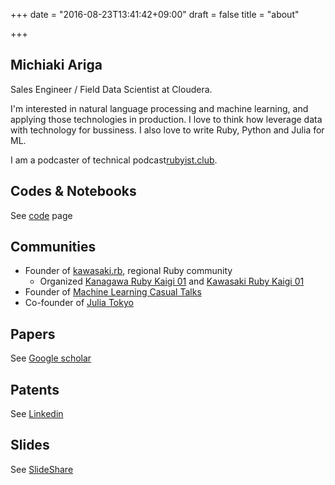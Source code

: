 +++
date = "2016-08-23T13:41:42+09:00"
draft = false
title = "about"

+++

## Michiaki Ariga

Sales Engineer / Field Data Scientist at Cloudera.

I'm interested in natural language processing and machine learning, and applying those technologies in production.
I love to think how leverage data with technology for bussiness.
I also love to write Ruby, Python and Julia for ML.

I am a podcaster of technical podcast[rubyist.club](https://rubyist.club/).

## Codes & Notebooks

See [code](code) page

## Communities

- Founder of [kawasaki.rb](https://kawasakirb.github.io/), regional Ruby community
  - Organized [Kanagawa Ruby Kaigi 01](http://regional.rubykaigi.org/kana01/) and [Kawasaki Ruby Kaigi 01](http://regional.rubykaigi.org/kwsk01)
- Founder of [Machine Learning Casual Talks](http://mlct.connpass.com/)
- Co-founder of [Julia Tokyo](http://julia.tokyo/)

## Papers

See [Google scholar](https://scholar.google.com/citations?user=mWyeNrwAAAAJ)

## Patents

See [Linkedin](https://www.linkedin.com/in/akiariga#background-patents)

## Slides

See [SlideShare](http://www.slideshare.net/chezou)
